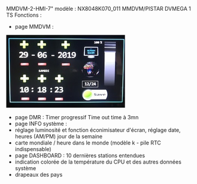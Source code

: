 MMDVM-2-HMI-7" modèle : NX8048K070_011
MMDVM/PISTAR DVMEGA 1 TS 
Fonctions : 
- page MMDVM :
<img src = "https://github.com/f5swb/MMDVM-2-HMI-7-/blob/master/thumbnail_IMG_2740.jpg" title = "Nextion MMDVM">

- page DMR : Timer progressif Time out time à 3mn
- page INFO système :
- réglage luminosité et fonction éconimisateur d'écran, réglage date, heures (AM/PM) jour de la semaine 
- carte mondiale / heure dans le monde (modèle k - pile RTC indispensable) 
- page DASHBOARD : 10 dernières stations entendues 
- indication colorée de la température du CPU et des autres données système 
- drapeaux des pays 


